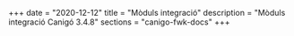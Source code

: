 +++
date        = "2020-12-12"
title       = "Mòduls integració"
description = "Mòduls integració Canigó 3.4.8"
sections    = "canigo-fwk-docs"
+++